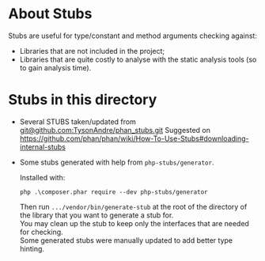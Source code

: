 # About Stubs

Stubs are useful for type/constant and method arguments checking against:

- Libraries that are not included in the project;
- Libraries that are quite costly to analyse with the static analysis tools
  (so to gain analysis time).

# Stubs in this directory

- Several STUBS taken/updated from [git@github.com:TysonAndre/phan_stubs.git](git@github.com:TysonAndre/phan_stubs.git)
  Suggested on https://github.com/phan/phan/wiki/How-To-Use-Stubs#downloading-internal-stubs

- Some stubs generated with help from `php-stubs/generator`.

  Installed with:

  ```shell
  php .\composer.phar require --dev php-stubs/generator
  ```

  Then run `.../vendor/bin/generate-stub` at the root of the directory of the library
  that you want to generate a stub for.\
  You may clean up the stub to keep only the interfaces that are needed for checking.\
  Some generated stubs were manually updated to add better type hinting.
